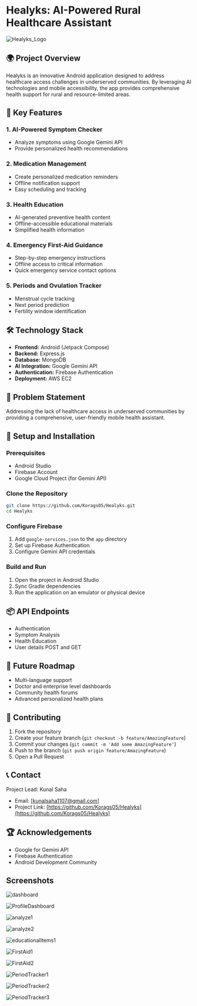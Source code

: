 # Healyks: AI-Powered Rural Healthcare Assistant
  ![Healyks_Logo](https://github.com/user-attachments/assets/8d8caf92-d93d-458f-96f9-8698a0f4cf2f)
## 🌍 Project Overview

Healyks is an innovative Android application designed to address healthcare access challenges in underserved communities. By leveraging AI technologies and mobile accessibility, the app provides comprehensive health support for rural and resource-limited areas.

## 🚀 Key Features

### 1. AI-Powered Symptom Checker
- Analyze symptoms using Google Gemini API
- Provide personalized health recommendations

### 2. Medication Management
- Create personalized medication reminders
- Offline notification support
- Easy scheduling and tracking

### 3. Health Education
- AI-generated preventive health content
- Offline-accessible educational materials
- Simplified health information

### 4. Emergency First-Aid Guidance
- Step-by-step emergency instructions
- Offline access to critical information
- Quick emergency service contact options

### 5. Periods and Ovulation Tracker
- Menstrual cycle tracking
- Next period prediction
- Fertility window identification

## 🛠 Technology Stack

- **Frontend:** Android (Jetpack Compose)
- **Backend:** Express.js
- **Database:** MongoDB
- **AI Integration:** Google Gemini API
- **Authentication:** Firebase Authentication
- **Deployment:** AWS EC2

## 🌱 Problem Statement

Addressing the lack of healthcare access in underserved communities by providing a comprehensive, user-friendly mobile health assistant.

## 🔧 Setup and Installation

### Prerequisites
- Android Studio
- Firebase Account
- Google Cloud Project (for Gemini API)

### Clone the Repository
```bash
git clone https://github.com/Korags05/Healyks.git
cd Healyks
```

### Configure Firebase
1. Add `google-services.json` to the `app` directory
2. Set up Firebase Authentication
3. Configure Gemini API credentials

### Build and Run
1. Open the project in Android Studio
2. Sync Gradle dependencies
3. Run the application on an emulator or physical device

## 📦 API Endpoints
- Authentication
- Symptom Analysis
- Health Education
- User details POST and GET

## 🔮 Future Roadmap
- Multi-language support
- Doctor and enterprise level dashboards
- Community health forums
- Advanced personalized health plans

## 👥 Contributing

1. Fork the repository
2. Create your feature branch (`git checkout -b feature/AmazingFeature`)
3. Commit your changes (`git commit -m 'Add some AmazingFeature'`)
4. Push to the branch (`git push origin feature/AmazingFeature`)
5. Open a Pull Request

## 📞 Contact

Project Lead: Kunal Saha
- Email: [kunalsaha1107@gmail.com]
- Project Link: [https://github.com/Korags05/Healyks](https://github.com/Korags05/Healyks)

## 🏆 Acknowledgements
- Google for Gemini API
- Firebase Authentication
- Android Development Community

## Screenshots

![dashboard](https://github.com/user-attachments/assets/439b74a1-f107-45bf-8b25-2926452f553a) 

![ProfileDashboard](https://github.com/user-attachments/assets/9030ba91-3b70-4d5b-8711-1ad8e4fa8d0e) 

![analyze1](https://github.com/user-attachments/assets/8c57f4b6-af67-4dbf-a878-60deb4130fa4)  

![analyze2](https://github.com/user-attachments/assets/730eb902-a8da-4093-b259-031e9c43e663)

![educationalItems1](https://github.com/user-attachments/assets/d266e028-185e-4f47-afff-072bbcecf8de)

![FirstAid1](https://github.com/user-attachments/assets/198a93d6-5245-4c8a-9b9a-aaee61ab0088)

![FirstAid2](https://github.com/user-attachments/assets/843aacc7-d061-4bfa-b7b7-5e7495ad975c)

![PeriodTracker1](https://github.com/user-attachments/assets/828cd93f-47bb-4110-8051-18c9e9980300)

![PeriodTracker2](https://github.com/user-attachments/assets/ae9bc3a1-bb23-408d-8c9c-c2a6977af106)

![PeriodTracker3](https://github.com/user-attachments/assets/b6ad2e27-d305-4401-9997-4ef88a455327)
